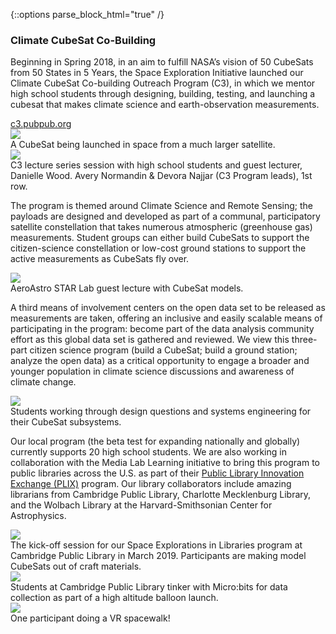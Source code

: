 {::options parse_block_html="true" /}
<section>
<div class="text--container">
<h3>Climate CubeSat Co-Building</h3>
<p>Beginning in Spring 2018, in an aim to fulfill NASA’s vision of 50 CubeSats from 50 States in 5 Years, the Space Exploration Initiative launched our Climate CubeSat Co-building Outreach Program (C3), in which we mentor high school students through designing, building, testing, and launching a cubesat that makes climate science and earth-observation measurements.</p>
<a href="https://c3.pubpub.org/" target="_blank" class="sliding yellow main-link">c3.pubpub.org</a>
</div>
<div class="media--container">
<div class="img--container">
<div class="img">
<img src="{{ site.baseurl }}/img/elements/space--1-1.jpg">
</div>
<div class="caption">
<span>A CubeSat being launched in space from a much larger satellite.</span>
</div>
</div>
<div class="img--container">
<div class="img">
<img src="{{ site.baseurl }}/img/elements/space--1-2.png">
</div>
<div class="caption">
<span>C3 lecture series session with high school students and guest lecturer, Danielle Wood. Avery Normandin & Devora Najjar (C3 Program leads), 1st row.</span>
</div>
</div>
</div>
</section>

<section>
<div class="text--container">
<p>The program is themed around Climate Science and Remote Sensing; the payloads are designed and developed as part of a communal, participatory satellite constellation that takes numerous atmospheric (greenhouse gas) measurements. Student groups can either build CubeSats to support the citizen-science constellation or low-cost ground stations to support the active measurements as CubeSats fly over.</p>
</div>
<div class="media--container">
<div class="img--container">
<div class="img">
<img src="{{ site.baseurl }}/img/elements/space--2-1.png">
</div>
<div class="caption">
<span>AeroAstro STAR Lab guest lecture with CubeSat models.</span>
</div>
</div>
</div>
</section>

<section>
<div class="text--container">
<p>A third means of involvement centers on the open data set to be released as measurements are taken, offering an inclusive and easily scalable means of participating in the program: become part of the data analysis community effort as this global data set is gathered and reviewed. We view this three-part citizen science program (build a CubeSat; build a ground station; analyze the open data) as a critical opportunity to engage a broader and younger population in climate science discussions and awareness of climate change.</p>
</div>
<div class="media--container">
<div class="img--container">
<div class="img">
<img src="{{ site.baseurl }}/img/elements/space--3-1.png">
</div>
<div class="caption">
<span>Students working through design questions and systems engineering for their CubeSat subsystems.</span>
</div>
</div>
</div>
</section>

<section>
<div class="text--container">
<p>Our local program (the beta test for expanding nationally and globally) currently supports 20 high school students. We are also working in collaboration with the Media Lab Learning initiative to bring this program to public libraries across the U.S. as part of their <a href="https://plix.media.mit.edu" target="_blank">Public Library Innovation Exchange (PLIX)</a> program. Our library collaborators include amazing librarians from Cambridge Public Library, Charlotte Mecklenburg Library, and the Wolbach Library at the Harvard-Smithsonian Center for Astrophysics.</p>
</div>
<div class="media--container">
<div class="img--container">
<div class="img">
<img src="{{ site.baseurl }}/img/elements/space--4-1.jpg">
</div>
<div class="caption">
<span>The kick-off session for our Space Explorations in Libraries program at Cambridge Public Library in March 2019. Participants are making model CubeSats out of craft materials.</span>
</div>
</div>
<div class="img--container">
<div class="img">
<img src="{{ site.baseurl }}/img/elements/space--4-2.jpg">
</div>
<div class="caption">
<span>Students at Cambridge Public Library tinker with Micro:bits for data collection as part of a high altitude balloon launch.</span>
</div>
</div>
<div class="img--container">
<div class="img">
<img src="{{ site.baseurl }}/img/elements/space--4-3.jpg">
</div>
<div class="caption">
<span>One participant doing a VR spacewalk!</span>
</div>
</div>
</div>
</section>